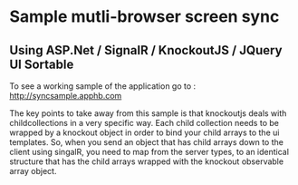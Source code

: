 Sample mutli-browser screen sync
================================
Using ASP.Net / SignalR / KnockoutJS / JQuery UI Sortable
---------------------------------------------------------

To see a working sample of the application go to : http://syncsample.apphb.com

The key points to take away from this sample is that knockoutjs deals with childcollections in a 
very specific way. Each child collection needs to be wrapped by a knockout object in order to bind
your child arrays to the ui templates.  So, when you send an object that has child arrays down to
the client using singalR, you need to map from the server types, to an identical structure that 
has the child arrays wrapped with the knockout observable array object.




